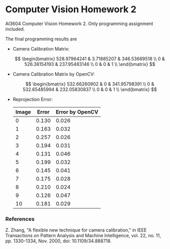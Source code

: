 # Computer Vision Homework 2

AI3604 Computer Vision Homework 2. Only programming assignment included.



The final programming results are

- Camera Calibration Matrix:


    $$
    \begin{bmatrix}
    528.97964241 & 3.71885207 & 346.53669518 \\
    0 & 526.38154193 & 237.95483146 \\
    0 & 0 & 1 \\
    \end{bmatrix}
    $$


- Camera Calibration Matrix by OpenCV:


    $$
    \begin{bmatrix}
    532.66260902 & 0 & 341.95798391 \\
    0 & 532.65485994 & 232.05830837 \\
    0 & 0 & 1 \\
    \end{bmatrix}
    $$


- Reprojection Error:

    | Image | Error   | Error by OpenCV |
    |-------|---------|--------------------------|
    | 0     | 0.130   | 0.026                    |
    | 1     | 0.163   | 0.032                    |
    | 2     | 0.257   | 0.026                    |
    | 3     | 0.194   | 0.031                    |
    | 4     | 0.131   | 0.046                    |
    | 5     | 0.199   | 0.032                    |
    | 6     | 0.145   | 0.041                    |
    | 7     | 0.175   | 0.028                    |
    | 8     | 0.210   | 0.024                    |
    | 9     | 0.126   | 0.047                    |
    | 10    | 0.181   | 0.029                    |

### References

Z. Zhang, "A flexible new technique for camera calibration," in IEEE Transactions on Pattern Analysis and Machine Intelligence, vol. 22, no. 11, pp. 1330-1334, Nov. 2000, doi: 10.1109/34.888718.

